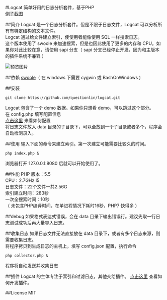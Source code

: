 #Logcat
简单好用的日志分析套件，基于PHP  
[例子截图](https://github.com/questionlin/logcat/blob/master/docs/demo.png)

##简介
Logcat 是一个日志分析套件。但是不限于日志文件，Logcat 可以分析所有有特定结构的文本文件。  
Logcat 通过给文件建立索引，使使用者能像使用 SQL 一样搜索日志。  
这个版本使用了 swoole 来加速搜索，但是也因此使用了更多的内存和 CPU。如果你对此比较在意，请使用 sapi 分支（ sapi 分支已经停止开发，因为和主版本的插件系统不兼容 ）

![预览图片](https://github.com/questionlin/logcat/raw/master/docs/overview.png)

##依赖
[swoole](https://github.com/swoole/swoole-src)（ 在 windows 下需要 cygwin 或 BashOnWindows )

##安装
```shell
git clone https://github.com/questionlin/logcat.git
```
Logcat 包含了一个 demo 数据。如果你只想看 demo，可以跳过这个部分。  
在 config.php 填写配置信息  
[点击这里](https://github.com/questionlin/logcat/blob/master/docs/config_zh.md) 来看如何配置  
将日志文件放入 data 目录的子目录下，可以全放到一个子目录或者多个，程序会自动检测录入。

##使用
输入下面的命令来建立索引。第一次建立可能需要比较久的时间。
```shell
php index.php &
```
浏览器打开 127.0.0.1:8080 后就可以开始使用了。

##性能
PHP 版本：5.5  
CPU：2.7GHz I5  
日志文件：22个文件一共2.56G  
索引建立时间：283秒  
一次全搜索时间：10秒  
（ 未包含PHP编译时间，在单进程情况下耗时16秒，PHP7 快得多 ）

##debug
如果格式表达式错误，会在 data 目录下输出错误行。建议先取一行日志测试成功后再大量导入日志。

##收集日志
如果日志文件无法直接放在 data 目录下，或者有多个日志来源，则需要收集日志。  
将程序拷贝到生成日志的主机上，填写 config.json 配置，执行命令
```shell
php collector.php &
```
程序将自动发送并收集日志

##插件
Logcat 的主体专注于索引和过滤日志，其他交给插件。
[点击这里](https://github.com/questionlin/logcat/blob/master/docs/plugin_zh.md) 查看如何开发插件。

##License
MIT